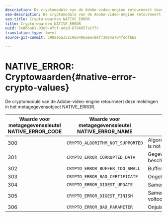 ```yaml
---
description: De cryptomodule van de Adobe-video-engine retourneert deze meldingen in het metagegevensobject NATIVE_ERROR.
seo-description: De cryptomodule van de Adobe-video-engine retourneert deze meldingen in het metagegevensobject NATIVE_ERROR.
seo-title: Crypto-waarden NATIVE_ERROR
title: Crypto-waarden NATIVE_ERROR
uuid: 5e86ba61-93e9-47cf-adad-8794957a1f7c
translation-type: tm+mt
source-git-commit: 5908e5a3521966496aeec0ef730e4a704fddfb68

---
```



# NATIVE_ERROR: Cryptowaarden{#native-error-crypto-values}

De cryptomodule van de Adobe-video-engine retourneert deze meldingen in het metagegevensobject NATIVE_ERROR.

| Waarde voor metagegevenssleutel NATIVE_ERROR_CODE | Waarde voor metagegevenssleutel NATIVE_ERROR_NAME | Betekenis |
|---|---|---|
| 300 | `CRYPTO_ALGORITHM_NOT_SUPPORTED` | Algorithm being used is not supported. |
| 301 | `CRYPTO_ERROR_CORRUPTED_DATA` | Gegevens zijn beschadigd. |
| 302 | `CRYPTO_ERROR_BUFFER_TOO_SMALL` | Buffer te klein. |
| 303 | `CRYPTO_ERROR_BAD_CERTIFICATE` | Ongeldig certificaat. |
| 304 | `CRYPTO_ERROR_DIGEST_UPDATE` | Samenvattingsupdate. |
| 305 | `CRYPTO_ERROR_DIGEST_FINISH` | Samenvatting voltooid. |
| 306 | `CRYPTO_ERROR_BAD_PARAMETER` | Onjuiste parameter. |

